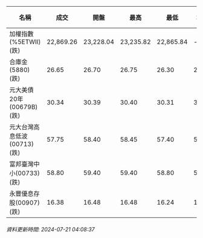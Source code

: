 | 名稱 | 成交 | 開盤 | 最高 | 最低 | 均價 | 成交金額(億) | 昨收 | 漲跌幅 | 漲跌 | 總量 | 昨量 | 振幅 |
| -------- | -------- | -------- | -------- |-------- | -------- | -------- |-------- |-------- |-------- | -------- | -------- |-------- |
|加權指數(%5ETWII) (跌)|22,869.26|23,228.04|23,235.82|22,865.84|-|5,375.64|23,398.47|2.26%|529.21|11,185,143|0|1.58%|
|合庫金(5880) (跌)|26.65|26.70|26.75|26.30|26.51|3.67|26.80|0.56%|0.15|13,849|15,356|1.68%|
|元大美債20年(00679B) (跌)|30.34|30.39|30.40|30.31|30.36|17.41|30.39|0.16%|0.05|57,363|52,376|0.30%|
|元大台灣高息低波(00713) (跌)|57.75|58.40|58.45|57.40|57.78|14.89|58.65|1.53%|0.90|25,776|10,671|1.79%|
|富邦臺灣中小(00733) (跌)|58.80|59.40|59.40|58.80|59.07|0.962|59.55|1.26%|0.75|1,629|2,046|1.01%|
|永豐優息存股(00907) (跌)|16.38|16.48|16.48|16.24|16.36|0.555|16.58|1.21%|0.20|3,390|3,380|1.45%|
###### 資料更新時間: 2024-07-21 04:08:37